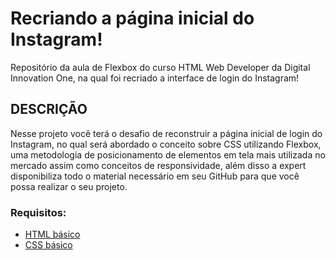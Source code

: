 # Recriando a página inicial do Instagram!

Repositório da aula de Flexbox do curso HTML Web Developer da Digital Innovation One, na qual foi recriado a interface de login do Instagram!

## DESCRIÇÃO 
Nesse projeto você terá o desafio de reconstruir a página inicial de login do Instagram, no qual será abordado o conceito sobre CSS utilizando Flexbox, uma metodologia de posicionamento de elementos em tela mais utilizada no mercado assim como conceitos de responsividade, além disso a expert disponibiliza todo o material necessário em seu GitHub para que você possa realizar o seu projeto.


### Requisitos:

* [HTML básico](https://www.w3schools.com/html/)
* [CSS básico](https://developer.mozilla.org/pt-BR/docs/Web/CSS)